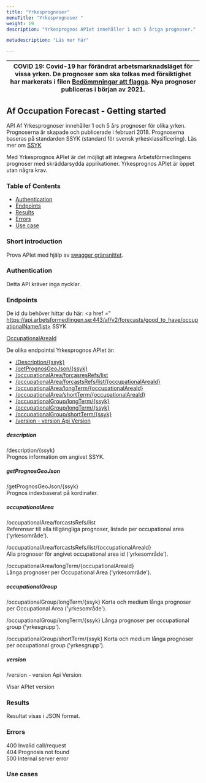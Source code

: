 ```yaml
---
title: "Yrkesprognoser"
menuTitle: "Yrkesprognoser "
weight: 19
description: "Yrkesprognos APIet innehåller 1 och 5 åriga prognoser."

metadescription: "Läs mer här"

---
```

| COVID 19: Covid-19 har förändrat arbetsmarknadsläget för vissa yrken. De prognoser som ska tolkas med försiktighet har markerats i filen [Bedömmningar att flagga](/files/covid.csv). Nya prognoser publiceras i början av 2021.   |
| --- |


## Af Occupation Forecast - Getting started

API Af Yrkesprognoser innehåller 1 och 5 års prognoser för olika yrken. Prognoserna är skapade och publicerade i februari 2018.
Prognoserna baseras på standarden SSYK (standard för svensk yrkesklassificering). Läs mer om <a href="http://www.scb.se/dokumentation/klassifikationer-och-standarder/standard-for-svensk-yrkesklassificering-ssyk/" target="_blank">SSYK</a>


Med Yrkesprognos APIet är det möjligt att integrera Arbetsförmedlingens prognoser med skräddarsydda applikationer.
Yrkesprognos APIet är öppet utan några krav.



### Table of Contents

* [Authentication](#authentication)
* [Endpoints](#endpoints)
* [Results](#results)
* [Errors](#errors)
* [Use case](#use-case)




### Short introduction

Prova APIet med hjälp av <a href="https://api.arbetsformedlingen.se/af/v2/forecasts/api/#!/forecasts/" target="_blank">swagger gränsnittet</a>.


### Authentication

Detta API kräver inga nycklar.



### Endpoints

De id du behöver hittar du här: <a href =" https://api.arbetsformedlingen.se:443/af/v2/forecasts/good_to_have/occupationalName/list> SSYK
  
<a href ="https://api.arbetsformedlingen.se:443/af/v2/forecasts/good_to_have/occupationalArea/list">OccupationalAreaId </a>

De olika endpointsi Yrkesprognos APIet är:

* [/Description/{ssyk}](#description) 
* [/getPrognosGeoJson/{ssyk}](#getprognosgeojson) 
* [/occupationalArea/forcasresRefs/list](#occupationalarea) 
* [/occupationalArea/forcastsRefs/list/{occupationalAreaId}](#occupationalarea) 
* [/occupationalArea/longTerm/{occupationalAreaId}](#occupationalarea) 
* [/occupationalArea/shortTerm/{occupationalAreaId}](#occupationalarea) 
* [/occupationalGroup/longTerm/{ssyk}](#occupationalgroup)
* [/occupationalGroup/longTerm/{ssyk}](#occupationalgroup)
* [/occupationalGroup/shortTerm/{ssyk}](#occupationalgroup)
* [/version - version Api Version](#version)


##### description
/description/{ssyk}  
Prognos information om angivet SSYK.


##### getPrognosGeoJson
/getPrognosGeoJson/{ssyk}  
Prognos indexbaserat på kordinater.

##### occupationalArea
 
/occupationalArea/forcastsRefs/list  
Referenser till alla tillgängliga prognoser, listade per occupational area ('yrkesområde').

/occupationalArea/forcastsRefs/list/{occupationalAreaId}  
Alla prognoser för angivet occupational area id ('yrkesområde').

/occupationalArea/longTerm/{occupationalAreaId}  
Långa prognoser per Occupational Area ('yrkesområde').

##### occupationalGroup
/occupationalGroup/longTerm/{ssyk}
Korta och medium långa prognoser per Occupational Area ('yrkesområde').

/occupationalGroup/longTerm/{ssyk}
Långa prognoser per occupational group ('yrkesgrupp').

/occupationalGroup/shortTerm/{ssyk}
Korta och medium långa prognoser per occupational group ('yrkesgrupp').

##### version
/version - version Api Version

Visar APIet version



### Results

Resultat visas i JSON format. 

### Errors

400 Invalid call/request  
404 Prognosis not found  
500 Internal server error  


### Use cases

